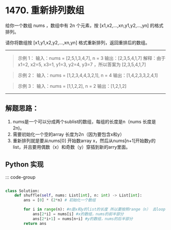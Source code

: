 # 1470. 重新排列数组 <Badge type="success" text="Easy" />

给你一个数组 nums ，数组中有 2n 个元素，按 [x1,x2,...,xn,y1,y2,...,yn] 的格式排列。

请你将数组按 [x1,y1,x2,y2,...,xn,yn] 格式重新排列，返回重排后的数组。


---

>示例 1：
输入：nums = [2,5,1,3,4,7], n = 3
输出：[2,3,5,4,1,7] 
解释：由于 x1=2, x2=5, x3=1, y1=3, y2=4, y3=7 ，所以答案为 [2,3,5,4,1,7]

>示例 2：
输入：nums = [1,2,3,4,4,3,2,1], n = 4
输出：[1,4,2,3,3,2,4,1]

>示例 3：
输入：nums = [1,1,2,2], n = 2
输出：[1,2,1,2]
---


## 解题思路：
1. nums是一个可以分成两个sublist的数组，每组的长度是n（nums 长度是2n)。
2. 需要初始化一个空的array 长度为2n（因为要包含x和y）
3. 重新排列就是要从nums[0] 开始数array x，然后从nums[n+1]开始数y的list，并且要用偶数（x）和奇数（y）穿插到新的arry里面。

## Python 实现
::: code-group
```python

class Solution:
    def shuffle(self, nums: List[int], n: int) -> List[int]:
        ans = [0] * (2*n) # 初始化一个数组

        for i in range(n): #n是x和y的list的长度 所以要按照range（n） 去loop
            ans[2*i] = nums[i] #x的数组，nums的前半部分
            ans[2*i+1] = nums[n+i] #y的数组，nums的后半部分
        return ans
        

